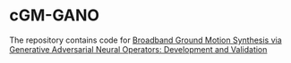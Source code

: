 # cGM-GANO
The repository contains code for [Broadband Ground Motion Synthesis via Generative Adversarial Neural Operators: Development and Validation](https://arxiv.org/abs/2309.03447)
